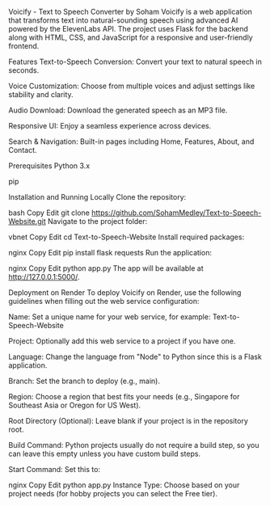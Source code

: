 Voicify - Text to Speech Converter by Soham
Voicify is a web application that transforms text into natural-sounding speech using advanced AI powered by the ElevenLabs API. The project uses Flask for the backend along with HTML, CSS, and JavaScript for a responsive and user-friendly frontend.

Features
Text-to-Speech Conversion: Convert your text to natural speech in seconds.

Voice Customization: Choose from multiple voices and adjust settings like stability and clarity.

Audio Download: Download the generated speech as an MP3 file.

Responsive UI: Enjoy a seamless experience across devices.

Search & Navigation: Built-in pages including Home, Features, About, and Contact.

Prerequisites
Python 3.x

pip

Installation and Running Locally
Clone the repository:

bash
Copy
Edit
git clone https://github.com/SohamMedley/Text-to-Speech-Website.git
Navigate to the project folder:

vbnet
Copy
Edit
cd Text-to-Speech-Website
Install required packages:

nginx
Copy
Edit
pip install flask requests
Run the application:

nginx
Copy
Edit
python app.py
The app will be available at http://127.0.0.1:5000/.

Deployment on Render
To deploy Voicify on Render, use the following guidelines when filling out the web service configuration:

Name:
Set a unique name for your web service, for example:
Text-to-Speech-Website

Project:
Optionally add this web service to a project if you have one.

Language:
Change the language from "Node" to Python since this is a Flask application.

Branch:
Set the branch to deploy (e.g., main).

Region:
Choose a region that best fits your needs (e.g., Singapore for Southeast Asia or Oregon for US West).

Root Directory (Optional):
Leave blank if your project is in the repository root.

Build Command:
Python projects usually do not require a build step, so you can leave this empty unless you have custom build steps.

Start Command:
Set this to:

nginx
Copy
Edit
python app.py
Instance Type:
Choose based on your project needs (for hobby projects you can select the Free tier).
